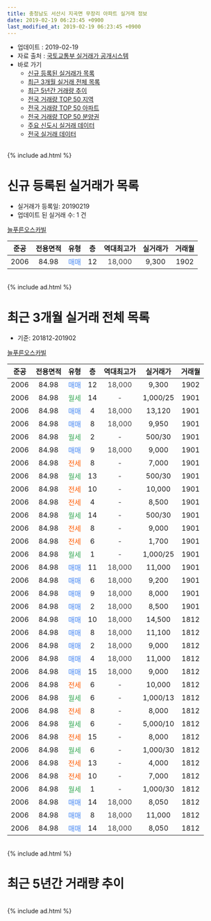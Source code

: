 ```yaml
---
title: 충청남도 서산시 지곡면 무장리 아파트 실거래 정보
date: 2019-02-19 06:23:45 +0900
last_modified_at: 2019-02-19 06:23:45 +0900
---
```


* 업데이트 : 2019-02-19
* 자료 출처 : [국토교통부 실거래가 공개시스템](http://rt.molit.go.kr)
* 바로 가기
    * [신규 등록된 실거래가 목록](#신규-등록된-실거래가-목록)
    * [최근 3개월 실거래 전체 목록](#최근-3개월-실거래-전체-목록)
    * [최근 5년간 거래량 추이](#최근-5년간-거래량-추이)
    * [전국 거래량 TOP 50 지역](https://ayogom.github.io/apt-trade-info/최근-3개월-전국에서-가장-거래가-많이-발생한-지역)
    * [전국 거래량 TOP 50 아파트](https://ayogom.github.io/apt-trade-info/최근-3개월-전국에서-가장-거래가-많이-발생한-아파트)
    * [전국 거래량 TOP 50 분양권](https://ayogom.github.io/apt-trade-info/최근-3개월-전국에서-가장-거래가-많이-발생한-분양권)
    * [주요 신도시 실거래 데이터](https://ayogom.github.io/apt-trade-info/주요-신도시)
    * [전국 실거래 데이터](https://ayogom.github.io/apt-trade-info/전국)
<br>
{% include ad.html %}
<br>

# 신규 등록된 실거래가 목록
* 실거래가 등록일: 20190219
* 업데이트 된 실거래 수: 1 건


[늘푸른오스카빌](https://search.naver.com/search.naver?query=%EC%B6%A9%EC%B2%AD%EB%82%A8%EB%8F%84+%EC%84%9C%EC%82%B0%EC%8B%9C+%EC%A7%80%EA%B3%A1%EB%A9%B4+%EB%AC%B4%EC%9E%A5%EB%A6%AC+%EB%8A%98%ED%91%B8%EB%A5%B8%EC%98%A4%EC%8A%A4%EC%B9%B4%EB%B9%8C)

|준공|전용면적|유형|층|역대최고가|실거래가|거래월|
|:---:|:---:|:---:|:---:|:---:|:---:|:---:|
|2006|84.98|<span style="color:#4285f3">매매</span>|12|<span style="color:#444444">18,000</span>|9,300|1902|


<br>
{% include ad.html %}
<br>

# 최근 3개월 실거래 전체 목록
* 기준: 201812-201902


[늘푸른오스카빌](https://search.naver.com/search.naver?query=%EC%B6%A9%EC%B2%AD%EB%82%A8%EB%8F%84+%EC%84%9C%EC%82%B0%EC%8B%9C+%EC%A7%80%EA%B3%A1%EB%A9%B4+%EB%AC%B4%EC%9E%A5%EB%A6%AC+%EB%8A%98%ED%91%B8%EB%A5%B8%EC%98%A4%EC%8A%A4%EC%B9%B4%EB%B9%8C)

|준공|전용면적|유형|층|역대최고가|실거래가|거래월|
|:---:|:---:|:---:|:---:|:---:|:---:|:---:|
|2006|84.98|<span style="color:#4285f3">매매</span>|12|<span style="color:#444444">18,000</span>|9,300|1902|
|2006|84.98|<span style="color:#34a853">월세</span>|14|<span style="color:#444444">-</span>|1,000/25|1901|
|2006|84.98|<span style="color:#4285f3">매매</span>|4|<span style="color:#444444">18,000</span>|13,120|1901|
|2006|84.98|<span style="color:#4285f3">매매</span>|8|<span style="color:#444444">18,000</span>|9,950|1901|
|2006|84.98|<span style="color:#34a853">월세</span>|2|<span style="color:#444444">-</span>|500/30|1901|
|2006|84.98|<span style="color:#4285f3">매매</span>|9|<span style="color:#444444">18,000</span>|9,000|1901|
|2006|84.98|<span style="color:#ff5a00">전세</span>|8|<span style="color:#444444">-</span>|7,000|1901|
|2006|84.98|<span style="color:#34a853">월세</span>|13|<span style="color:#444444">-</span>|500/30|1901|
|2006|84.98|<span style="color:#ff5a00">전세</span>|10|<span style="color:#444444">-</span>|10,000|1901|
|2006|84.98|<span style="color:#ff5a00">전세</span>|4|<span style="color:#444444">-</span>|8,500|1901|
|2006|84.98|<span style="color:#34a853">월세</span>|14|<span style="color:#444444">-</span>|500/30|1901|
|2006|84.98|<span style="color:#ff5a00">전세</span>|8|<span style="color:#444444">-</span>|9,000|1901|
|2006|84.98|<span style="color:#ff5a00">전세</span>|6|<span style="color:#444444">-</span>|1,700|1901|
|2006|84.98|<span style="color:#34a853">월세</span>|1|<span style="color:#444444">-</span>|1,000/25|1901|
|2006|84.98|<span style="color:#4285f3">매매</span>|11|<span style="color:#444444">18,000</span>|11,000|1901|
|2006|84.98|<span style="color:#4285f3">매매</span>|6|<span style="color:#444444">18,000</span>|9,200|1901|
|2006|84.98|<span style="color:#4285f3">매매</span>|9|<span style="color:#444444">18,000</span>|8,000|1901|
|2006|84.98|<span style="color:#4285f3">매매</span>|2|<span style="color:#444444">18,000</span>|8,500|1901|
|2006|84.98|<span style="color:#4285f3">매매</span>|10|<span style="color:#444444">18,000</span>|14,500|1812|
|2006|84.98|<span style="color:#4285f3">매매</span>|8|<span style="color:#444444">18,000</span>|11,100|1812|
|2006|84.98|<span style="color:#4285f3">매매</span>|2|<span style="color:#444444">18,000</span>|9,000|1812|
|2006|84.98|<span style="color:#4285f3">매매</span>|4|<span style="color:#444444">18,000</span>|11,000|1812|
|2006|84.98|<span style="color:#4285f3">매매</span>|15|<span style="color:#444444">18,000</span>|9,000|1812|
|2006|84.98|<span style="color:#ff5a00">전세</span>|6|<span style="color:#444444">-</span>|10,000|1812|
|2006|84.98|<span style="color:#34a853">월세</span>|6|<span style="color:#444444">-</span>|1,000/13|1812|
|2006|84.98|<span style="color:#ff5a00">전세</span>|8|<span style="color:#444444">-</span>|8,000|1812|
|2006|84.98|<span style="color:#34a853">월세</span>|6|<span style="color:#444444">-</span>|5,000/10|1812|
|2006|84.98|<span style="color:#ff5a00">전세</span>|15|<span style="color:#444444">-</span>|8,000|1812|
|2006|84.98|<span style="color:#34a853">월세</span>|6|<span style="color:#444444">-</span>|1,000/30|1812|
|2006|84.98|<span style="color:#ff5a00">전세</span>|13|<span style="color:#444444">-</span>|4,000|1812|
|2006|84.98|<span style="color:#ff5a00">전세</span>|10|<span style="color:#444444">-</span>|7,000|1812|
|2006|84.98|<span style="color:#34a853">월세</span>|1|<span style="color:#444444">-</span>|1,000/30|1812|
|2006|84.98|<span style="color:#4285f3">매매</span>|14|<span style="color:#444444">18,000</span>|8,050|1812|
|2006|84.98|<span style="color:#4285f3">매매</span>|8|<span style="color:#444444">18,000</span>|11,000|1812|
|2006|84.98|<span style="color:#4285f3">매매</span>|14|<span style="color:#444444">18,000</span>|8,050|1812|


<br>
{% include ad.html %}
<br>

# 최근 5년간 거래량 추이


<div style="width:100%;">
    <canvas id="deal_progress" height="200"></canvas>
</div>

<script>
new Chart(document.getElementById("deal_progress"), {
    type: 'line',
    data: {
        labels: ['201402','201403','201404','201405','201406','201407','201408','201409','201410','201411','201412','201501','201502','201503','201504','201505','201506','201507','201508','201509','201510','201511','201512','201601','201602','201603','201604','201605','201606','201607','201608','201609','201610','201611','201612','201701','201702','201703','201704','201705','201706','201707','201708','201709','201710','201711','201712','201801','201802','201803','201804','201805','201806','201807','201808','201809','201810','201811','201812','201901','201902'],
        datasets: [{
            label: '매매',
            pointRadius: 1,
            data: [13, 9, 15, 13, 12, 7, 11, 13, 10, 23, 3, 18, 10, 25, 24, 30, 34, 40, 29, 45, 45, 23, 19, 12, 9, 20, 16, 14, 17, 12, 14, 15, 10, 15, 4, 2, 11, 7, 8, 9, 9, 5, 10, 8, 8, 5, 6, 5, 10, 12, 16, 11, 11, 7, 11, 10, 13, 9, 8, 7, 1],
            borderColor: "rgba(255, 201, 14, 1)",
            backgroundColor: "rgba(255, 201, 14, 0.5)",
            fill: false,
            lineTension: 0
        },{
            label: '전월세',
            pointRadius: 1,
            data: [19, 18, 24, 20, 11, 13, 21, 14, 20, 16, 11, 21, 14, 24, 11, 18, 21, 20, 23, 15, 13, 11, 6, 6, 10, 8, 8, 10, 14, 9, 11, 7, 9, 5, 4, 8, 10, 10, 12, 4, 5, 11, 9, 12, 4, 5, 3, 10, 5, 16, 8, 6, 8, 8, 17, 11, 9, 6, 9, 10, 0],
            borderColor: "rgba(0, 141, 185, 1)",
            backgroundColor: "rgba(0, 141, 185, 0.5)",
            fill: false,
            lineTension: 0
        }
        ]
    },
    options: {
        responsive: true,
        title: {
            display: false
        },
        tooltips: {
            mode: 'index',
            intersect: false
        },
        hover: {
            mode: 'nearest',
            intersect: true
        },
        scales: {
            xAxes: [{
                display: true,
                scaleLabel: {
                    display: true,
                    labelString: '년/월'
                }
            }],
            yAxes: [{
                display: true,
                ticks: {
                    suggestedMin: 0,
                },
                scaleLabel: {
                    display: true,
                    labelString: '실거래 수'
                }
            }]
        }
    }
});

</script>


<br>
{% include ad.html %}
<br>

